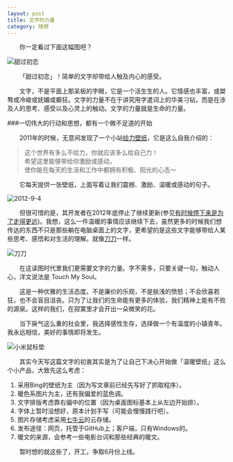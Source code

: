 ```yaml
---
layout: post  
title: 文字的力量 
category: 随想  
--- 
```

&emsp;&emsp;你一定看过下面这幅图吧？  

![甜过初恋](http://vivlong.qiniudn.com/github/2014-05-14-%E7%94%9C%E8%BF%87%E5%88%9D%E6%81%8B.jpg)  

&emsp;&emsp;「甜过初恋」！简单的文字却带给人触及内心的感受。

&emsp;&emsp;文字，不是平面上那呆板的字眼，它是一个活生生的人。它情感也丰富，或桀骜或冷峻或妩媚或癫狂。文字的力量不在于讲究用字遣词上的华美刁钻，而是在涉及人的思考、感受以及心灵上的触动。文字的力量就是生命的力量。

###一切伟大的行动和思想，都有一个微不足道的开始  

&emsp;&emsp;2011年的时候，无意间发现了一个小站[给力壁纸](http://wordsmotivate.me/)，它是这么自我介绍的：
>这个世界有多么不给力，你就应该多么给自己力！  
>希望这里能够带给你激励或感动，  
>使你能在每天的生活和工作中都拥有积极、阳光的心态～  

&emsp;&emsp;它每天提供一张壁纸，上面写着让我们震撼、激励、温暖或感动的句子。  

![2012-9-4](http://vivlong.qiniudn.com/github/2012-9-4-16.jpg) 
 
&emsp;&emsp;但很可惜的是，其开发者在2012年底停止了继续更新(参见[有时候停下来是为了走得更远](http://wordsmotivate.me/entries/blog/%E6%9C%89%E6%97%B6%E5%80%99%E5%81%9C%E4%B8%8B%E6%9D%A5%E6%98%AF%E4%B8%BA%E4%BA%86%E8%B5%B0%E5%BE%97%E6%9B%B4%E8%BF%9C))。我想，这么一件温暖的事情应该继续下去，虽然更多的时候我们想传达的东西不只是那些躺在电脑桌面上的文字，更希望的是这些文字能够带给人某些思考、感悟和对生活的理解。就像[刀刀](http://baike.baidu.com/view/284455.htm)一样。

![刀刀](http://vivlong.qiniudn.com/github/2014-05-14-%E5%88%80%E5%88%80_1.jpg)

&emsp;&emsp;在这读图时代里我们更需要文字的力量。字不需多，只要关键一句，触动人心，洋文说法是 Touch My Soul。  

&emsp;&emsp;这是一种优雅的生活态度。不是廉价的乐观，不是肤浅的愤怒；不会欣喜若狂，也不会盲目沮丧。只为了让我们的生命能有更多的体验，我们精神上能有不败的源泉。这样的我们，在寂寞里才会开出一朵微笑的花。
 
&emsp;&emsp;当下戾气这么重的社会里，我选择感性生存，选择做一个有温度的小镇青年。我永远相信，美好的事情即将发生。

![小米鼠标垫](http://vivlong.qiniudn.com/github/xiaomi_1.jpg)  

&emsp;&emsp;其实今天写这篇文字的初衷其实是为了让自己下决心开始做「温暖壁纸」这么个小产品，大致先这么考虑：   

 1. 采用Bing的壁纸为主（因为写文章前已经先写好了抓取程序）。 
 2. 暖色系图片为主，还有我偏爱的蓝色调。
 3. 文字排版考虑靠右偏中的位置（因为桌面图标基本上从左边开始排）。
 4. 字体上暂时没想好，原本计划手写（可能会慢慢践行吧）。
 5. 图片存储考虑采用[七牛云](http://www.qiniu.com/)的云存储。
 6. 发布途径：网页，托管于GitHub上；客户端，只有Windows的。
 7. 暖文的来源，会参考一些电影台词和那些经典的暖文。  

&emsp;&emsp;暂时想的就这些了，开工，争取6月份上线。 
